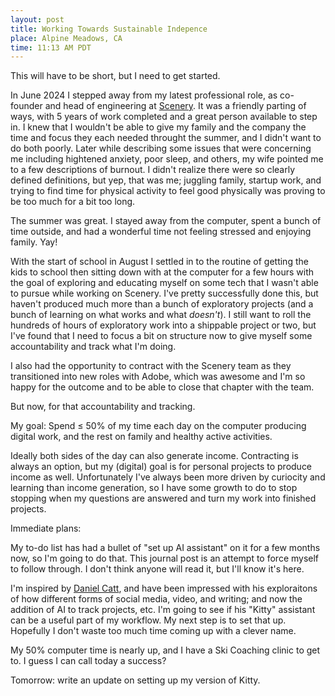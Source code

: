 ```yaml
---
layout: post
title: Working Towards Sustainable Indepence
place: Alpine Meadows, CA
time: 11:13 AM PDT
---
```


This will have to be short, but I need to get started.

In June 2024 I stepped away from my latest professional role, as co-founder and head of engineering at [Scenery](https://scenery.video). It was a friendly parting of ways, with 5 years of work completed and a great person available to step in. I knew that I wouldn't be able to give my family and the company the time and focus they each needed throught the summer, and I didn't want to do both poorly. Later while describing some issues that were concerning me including hightened anxiety, poor sleep, and others, my wife pointed me to a few descriptions of burnout. I didn't realize there were so clearly defined definitions, but yep, that was me; juggling family, startup work, and trying to find time for physical activity to feel good physically was proving to be too much for a bit too long.

The summer was great. I stayed away from the computer, spent a bunch of time outside, and had a wonderful time not feeling stressed and enjoying family. Yay!

With the start of school in August I settled in to the routine of getting the kids to school then sitting down with at the computer for a few hours with the goal of exploring and educating myself on some tech that I wasn't able to pursue while working on Scenery. I've pretty successfully done this, but haven't produced much more than a bunch of exploratory projects (and a bunch of learning on what works and what _doesn't_). I still want to roll the hundreds of hours of exploratory work into a shippable project or two, but I've found that I need to focus a bit on structure now to give myself some accountability and track what I'm doing.

I also had the opportunity to contract with the Scenery team as they transitioned into new roles with Adobe, which was awesome and I'm so happy for the outcome and to be able to close that chapter with the team.

But now, for that accountability and tracking.

My goal: Spend &le; 50% of my time each day on the computer producing digital work, and the rest on family and healthy active activities.

Ideally both sides of the day can also generate income. Contracting is always an option, but my (digital) goal is for personal projects to produce income as well. Unfortunately I've always been more driven by curiocity and learning than income generation, so I have some growth to do to stop stopping when my questions are answered and turn my work into finished projects.

Immediate plans:

My to-do list has had a bullet of "set up AI assistant" on it for a few months now, so I'm going to do that. This journal post is an attempt to force myself to follow through. I don't think anyone will read it, but I'll know it's here.

I'm inspired by [Daniel Catt](https://revdancatt.com), and have been impressed with his exploraitons of how different forms of social media, video, and writing; and now the addition of AI to track projects, etc. I'm going to see if his "Kitty" assistant can be a useful part of my workflow. My next step is to set that up. Hopefully I don't waste too much time coming up with a clever name.

My 50% computer time is nearly up, and I have a Ski Coaching clinic to get to. I guess I can call today a success?

Tomorrow: write an update on setting up my version of Kitty.